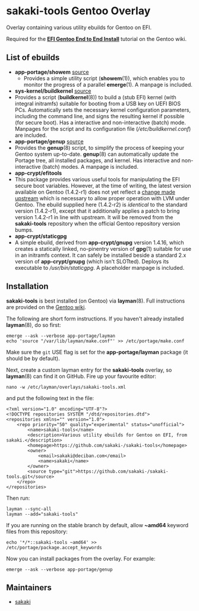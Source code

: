 # sakaki-tools Gentoo Overlay

Overlay containing various utility ebuilds for Gentoo on EFI.

Required for the [**EFI Gentoo End to End Install**](https://wiki.gentoo.org/wiki/EFI_Gentoo_End_to_End_Install) tutorial on the Gentoo wiki.

## List of ebuilds

* **app-portage/showem** [source](https://github.com/sakaki-/showem)
  * Provides a simple utility script (**showem**(1)), which enables you to monitor the progress of a parallel **emerge**(1). A manpage is included.
* **sys-kernel/buildkernel** [source](https://github.com/sakaki-/buildkernel)
 * Provides a script (**buildkernel**(8)) to build a (stub EFI) kernel (with integral initramfs) suitable for booting from a USB key on UEFI BIOS PCs. Automatically sets the necessary kernel configuration parameters, including the command line, and signs the resulting kernel if possible (for secure boot). Has a interactive and non-interactive (batch) mode. Manpages for the script and its configuration file (_/etc/buildkernel.conf_) are included.
* **app-portage/genup** [source](https://github.com/sakaki-/genup)
 * Provides the **genup**(8) script, to simplify the process of keeping your Gentoo system up-to-date. **genup**(8) can automatically update the Portage tree, all installed packages, and kernel. Has interactive and non-interactive (batch) modes. A manpage is included.
* **app-crypt/efitools**
 * This package provides various useful tools for manipulating the EFI secure boot variables. However, at the time of writing, the latest version available on Gentoo (1.4.2-r1) does not yet reflect a [change made upstream](http://git.kernel.org/cgit/linux/kernel/git/jejb/efitools.git/commit/) which is necessary to allow proper operation with LVM under Gentoo. The ebuild supplied here (1.4.2-r2) is *identical* to the standard version (1.4.2-r1), except that it additionally applies a patch to bring version 1.4.2-r1 in line with upstream. It will be removed from the **sakaki-tools** repository when the official Gentoo repository version bumps.
* **app-crypt/staticgpg**
 * A simple ebuild, derived from **app-crypt/gnupg** version 1.4.16, which creates a statically linked, no-pinentry version of **gpg**(1) suitable for use in an initramfs context. It can safely be installed beside a standard 2.x version of **app-crypt/gnupg** (which isn't SLOTted). Deploys its executable to _/usr/bin/staticgpg_. A placeholder manpage is included.

## Installation

**sakaki-tools** is best installed (on Gentoo) via **layman**(8).
Full instructions are provided on the [Gentoo wiki](https://wiki.gentoo.org/wiki/EFI_Gentoo_End_to_End_Install/Building_the_Gentoo_Base_System_Minus_Kernel#Preparing_to_Run_Parallel_emerges).

The following are short form instructions. If you haven't already installed **layman**(8), do so first:

    emerge --ask --verbose app-portage/layman
    echo 'source "/var/lib/layman/make.conf"' >> /etc/portage/make.conf

Make sure the `git` USE flag is set for the **app-portage/layman** package (it should be by default).

Next, create a custom layman entry for the **sakaki-tools** overlay, so **layman**(8) can find it on GitHub. Fire up your favourite editor:

    nano -w /etc/layman/overlays/sakaki-tools.xml

and put the following text in the file:

    <?xml version="1.0" encoding="UTF-8"?>
    <!DOCTYPE repositories SYSTEM "/dtd/repositories.dtd">
    <repositories xmlns="" version="1.0">
        <repo priority="50" quality="experimental" status="unofficial">
    	    <name>sakaki-tools</name>
    	    <description>Various utility ebuilds for Gentoo on EFI, from sakaki.</description>
    	    <homepage>https://github.com/sakaki-/sakaki-tools</homepage>
    	    <owner>
    		    <email>sakaki@deciban.com</email>
    		    <name>sakaki</name>
            </owner>
    	    <source type="git">https://github.com/sakaki-/sakaki-tools.git</source>
        </repo>
    </repositories>

Then run:

    layman --sync-all
    layman --add="sakaki-tools"

If you are running on the stable branch by default, allow **~amd64** keyword files from this repository:

    echo '*/*::sakaki-tools ~amd64' >> /etc/portage/package.accept_keywords
    
Now you can install packages from the overlay. For example:

    emerge --ask --verbose app-portage/genup

## Maintainers

* [sakaki](mailto:sakaki@deciban.com)

